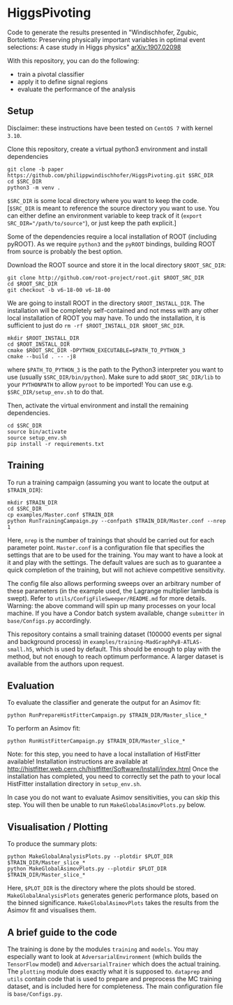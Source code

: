 # HiggsPivoting

Code to generate the results presented in "Windischhofer, Zgubic, Bortoletto: Preserving physically important variables in optimal event selections: A case study in Higgs physics" [arXiv:1907.02098](https://arxiv.org/abs/1907.02098)

With this repository, you can do the following:
* train a pivotal classifier
* apply it to define signal regions
* evaluate the performance of the analysis

## Setup
Disclaimer: these instructions have been tested on `CentOS 7` with kernel `3.10`.

Clone this repository, create a virtual python3 environment and install dependencies
```
git clone -b paper https://github.com/philippwindischhofer/HiggsPivoting.git $SRC_DIR
cd $SRC_DIR
python3 -m venv .
```
`$SRC_DIR` is some local directory where you want to keep the code. [`$SRC_DIR` is meant to reference the source directory you want to use. You can either define an environment variable to keep track of it (`export SRC_DIR="/path/to/source"`), or just keep the path explicit.]

Some of the dependencies require a local installation of ROOT (including pyROOT). As we require `python3` and the `pyROOT` bindings, building ROOT from source is probably the best option.

Download the ROOT source and store it in the local directory `$ROOT_SRC_DIR`:
```
git clone http://github.com/root-project/root.git $ROOT_SRC_DIR
cd $ROOT_SRC_DIR
git checkout -b v6-18-00 v6-18-00
```

We are going to install ROOT in the directory `$ROOT_INSTALL_DIR`. The installation will be completely self-contained and not mess with any other local installation of ROOT you may have. To undo the installation, it is sufficient to just do `rm -rf $ROOT_INSTALL_DIR $ROOT_SRC_DIR`.
```
mkdir $ROOT_INSTALL_DIR
cd $ROOT_INSTALL_DIR
cmake $ROOT_SRC_DIR -DPYTHON_EXECUTABLE=$PATH_TO_PYTHON_3
cmake --build . -- -j8
```
where `$PATH_TO_PYTHON_3` is the path to the Python3 interpreter you want to use (usually `$SRC_DIR/bin/python`).
Make sure to add `$ROOT_SRC_DIR/lib` to your `PYTHONPATH` to allow `pyroot` to be imported! You can use e.g. `$SRC_DIR/setup_env.sh` to do that.

Then, activate the virtual environment and install the remaining dependencies.
```
cd $SRC_DIR
source bin/activate
source setup_env.sh
pip install -r requirements.txt
```

## Training

To run a training campaign (assuming you want to locate the output at `$TRAIN_DIR`):
```
mkdir $TRAIN_DIR
cd $SRC_DIR
cp examples/Master.conf $TRAIN_DIR
python RunTrainingCampaign.py --confpath $TRAIN_DIR/Master.conf --nrep 1
```
Here, `nrep` is the number of trainings that should be carried out for each parameter point. `Master.conf` is a configuration file that specifies the settings that are to be used for the training.
You may want to have a look at it and play with the settings. The default values are such as to guarantee a quick completion of the training, but will not achieve competitive sensitivity.

The config file also allows performing sweeps over an arbitrary number of these parameters (in the example used, the Lagrange multiplier lambda is swept). Refer to `utils/ConfigFileSweeper/README.md` for more details.
Warning: the above command will spin up many processes on your local machine. If you have a Condor batch system available, change `submitter` in `base/Configs.py` accordingly.

This repository contains a small training dataset (100000 events per signal and background process) in `examples/training-MadGraphPy8-ATLAS-small.h5`, which is used by default. This should be enough to play
with the method, but not enough to reach optimum performance. A larger dataset is available from the authors upon request.

## Evaluation

To evaluate the classifier and generate the output for an Asimov fit:
```
python RunPrepareHistFitterCampaign.py $TRAIN_DIR/Master_slice_*
```

To perform an Asimov fit:

```
python RunHistFitterCampaign.py $TRAIN_DIR/Master_slice_*
```

Note: for this step, you need to have a local installation of HistFitter available!
Installation instructions are available at http://histfitter.web.cern.ch/histfitter/Software/Install/index.html
Once the installation has completed, you need to correctly set the path to your local HistFitter installation directory
in `setup_env.sh`.

In case you do not want to evaluate Asimov sensitivities, you can skip this step. You will then be unable to run
`MakeGlobalAsimovPlots.py` below.

## Visualisation / Plotting

To produce the summary plots:
```
python MakeGlobalAnalysisPlots.py --plotdir $PLOT_DIR $TRAIN_DIR/Master_slice_* 
python MakeGlobalAsimovPlots.py --plotdir $PLOT_DIR $TRAIN_DIR/Master_slice_* 
```
Here, `$PLOT_DIR` is the directory where the plots should be stored. `MakeGlobalAnalysisPlots` generates generic performance plots, based on the binned significance. `MakeGlobalAsimovPlots` takes the results from the Asimov fit and visualises them.

## A brief guide to the code
The training is done by the modules `training` and `models`. You may especially want to look at `AdversarialEnvironment` (which builds the `TensorFlow` model) and `AdversarialTrainer` which does the actual training. The `plotting` module does exactly what it is supposed to. `dataprep` and `utils` contain code that is used to prepare and preprocess the MC training dataset, and is included here for completeness. The main configuration file is `base/Configs.py`.